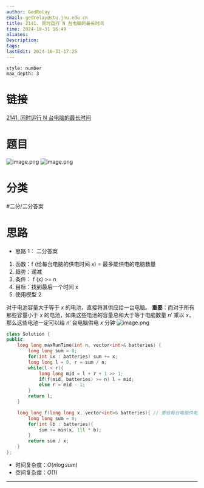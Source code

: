 ```yaml
---
author: GedRelay
Email: gedrelay@stu.jnu.edu.cn
title: 2141. 同时运行 N 台电脑的最长时间
time: 2024-10-31 16:49
aliases: 
Description: 
tags: 
lastEdit: 2024-10-31-17:25
---
```


```toc
style: number
max_depth: 3
```

# 链接
[2141. 同时运行 N 台电脑的最长时间](https://leetcode.cn/problems/maximum-running-time-of-n-computers/) 

# 题目
![image.png](https://ged-pic-bed.oss-cn-guangzhou.aliyuncs.com/img/202410311649727.png)
![image.png](https://ged-pic-bed.oss-cn-guangzhou.aliyuncs.com/img/202410311649970.png)


# 分类
#二分/二分答案 

# 思路
- 思路 1：
二分答案
1. 函数：f (给每台电脑的供电时间 x) = 最多能供电的电脑数量
2. 趋势：递减
3. 条件： f (x) >= n
4. 目标：找到最后一个时间 x
5. 使用模型 2

对于电池容量大于等于 ${x }$ 的电池，直接将其供应给一台电脑。
**重要**：而对于所有那些容量小于 ${x }$ 的电池，如果这些电池的容量总和大于等于电脑数量 ${n' }$ 乘以 ${x }$，那么这些电池一定可以给 ${n' }$ 台电脑供电 ${x }$ 分钟
![image.png](https://ged-pic-bed.oss-cn-guangzhou.aliyuncs.com/img/202410311700678.png)


```cpp
class Solution {
public:
    long long maxRunTime(int n, vector<int>& batteries) {
        long long sum = 0;
        for(int &x : batteries) sum += x;
        long long l = 0, r = sum / n;
        while(l < r){
            long long mid = l + r + 1 >> 1;
            if(f(mid, batteries) >= n) l = mid;
            else r = mid - 1;
        }
        return l;
    }

    long long f(long long x, vector<int>& batteries){ // 要给每台电脑供电x分钟，最多能供电多少台电脑
        long long sum = 0;
        for(int &b : batteries){
            sum += min(x, 1ll * b);
        }
        return sum / x;
    }
};
```


- 时间复杂度：${O\left( n\log sum  \right)  }$ 
- 空间复杂度：${O\left( 1 \right)  }$ 


---

